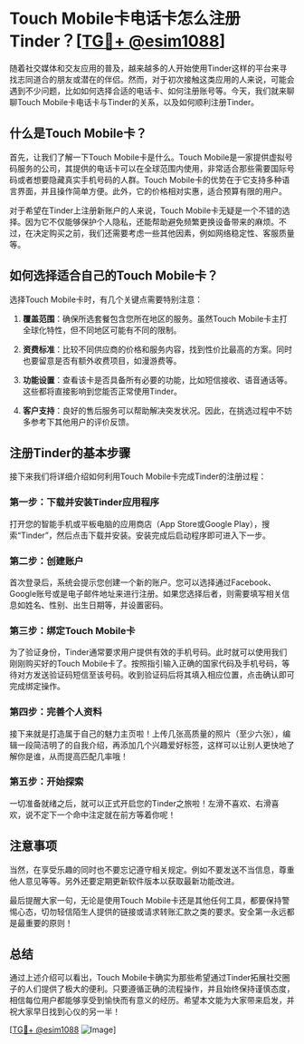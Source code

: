 # Touch Mobile卡电话卡怎么注册Tinder？[[TG💪+ @esim1088](https://t.me/s/esim1088)]

随着社交媒体和交友应用的普及，越来越多的人开始使用Tinder这样的平台来寻找志同道合的朋友或潜在的伴侣。然而，对于初次接触这类应用的人来说，可能会遇到不少问题，比如如何选择合适的电话卡、如何注册账号等。今天，我们就来聊聊Touch Mobile卡电话卡与Tinder的关系，以及如何顺利注册Tinder。

## 什么是Touch Mobile卡？

首先，让我们了解一下Touch Mobile卡是什么。Touch Mobile是一家提供虚拟号码服务的公司，其提供的电话卡可以在全球范围内使用，非常适合那些需要国际号码或者想要隐藏真实手机号码的人群。Touch Mobile卡的优势在于它支持多种语言界面，并且操作简单方便。此外，它的价格相对实惠，适合预算有限的用户。

对于希望在Tinder上注册新账户的人来说，Touch Mobile卡无疑是一个不错的选择。因为它不仅能够保护个人隐私，还能帮助避免频繁更换设备带来的麻烦。不过，在决定购买之前，我们还需要考虑一些其他因素，例如网络稳定性、客服质量等。

## 如何选择适合自己的Touch Mobile卡？

选择Touch Mobile卡时，有几个关键点需要特别注意：

1. **覆盖范围**：确保所选套餐包含您所在地区的服务。虽然Touch Mobile卡主打全球化特性，但不同地区可能有不同的限制。
   
2. **资费标准**：比较不同供应商的价格和服务内容，找到性价比最高的方案。同时也要留意是否有额外收费项目，如漫游费等。

3. **功能设置**：查看该卡是否具备所有必要的功能，比如短信接收、语音通话等。这些都将直接影响到您能否正常使用Tinder。

4. **客户支持**：良好的售后服务可以帮助解决突发状况。因此，在挑选过程中不妨多参考下其他用户的评价反馈。

## 注册Tinder的基本步骤

接下来我们将详细介绍如何利用Touch Mobile卡完成Tinder的注册过程：

### 第一步：下载并安装Tinder应用程序

打开您的智能手机或平板电脑的应用商店（App Store或Google Play），搜索“Tinder”，然后点击下载并安装。安装完成后启动程序即可进入下一步。

### 第二步：创建账户

首次登录后，系统会提示您创建一个新的账户。您可以选择通过Facebook、Google账号或是电子邮件地址来进行注册。如果您选择后者，则需要填写相关信息如姓名、性别、出生日期等，并设置密码。

### 第三步：绑定Touch Mobile卡

为了验证身份，Tinder通常要求用户提供有效的手机号码。此时就可以使用我们刚刚购买好的Touch Mobile卡了。按照指引输入正确的国家代码及手机号码，等待对方发送验证码短信至该号码。收到验证码后将其填入相应位置，点击确认即可完成绑定操作。

### 第四步：完善个人资料

接下来就是打造属于自己的魅力主页啦！上传几张高质量的照片（至少六张），编辑一段简洁明了的自我介绍，再添加几个兴趣爱好标签，这样可以让别人更快地了解你是谁，从而提高匹配几率哦！

### 第五步：开始探索

一切准备就绪之后，就可以正式开启您的Tinder之旅啦！左滑不喜欢、右滑喜欢，说不定下一个命中注定就在前方等着你呢！

## 注意事项

当然，在享受乐趣的同时也不要忘记遵守相关规定。例如不要发送不当信息，尊重他人意见等等。另外还要定期更新软件版本以获取最新功能改进。

最后提醒大家一句，无论是使用Touch Mobile卡还是其他任何工具，都要保持警惕心态，切勿轻信陌生人提供的链接或请求转账汇款之类的要求。安全第一永远都是最重要的原则！

## 总结

通过上述介绍可以看出，Touch Mobile卡确实为那些希望通过Tinder拓展社交圈子的人们提供了极大的便利。只要遵循正确的流程操作，并且始终保持谨慎态度，相信每位用户都能够享受到愉快而有意义的经历。希望本文能为大家带来启发，并祝大家早日找到心仪的另一半！

[[TG💪+ @esim1088](https://t.me/s/esim1088) ![Image](https://i.postimg.cc/4NQfJmqS/Snipaste-2025-05-13-00-14-12.png)]
